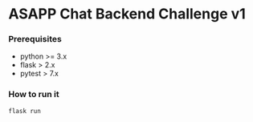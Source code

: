 # ASAPP Chat Backend Challenge v1


### Prerequisites

- python >= 3.x
- flask  >  2.x
- pytest >  7.x

### How to run it

```
flask run
```
